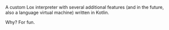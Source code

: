 A custom Lox interpreter with several additional features (and in the future, also a language virtual machine) written in Kotlin. 

Why? For fun.
